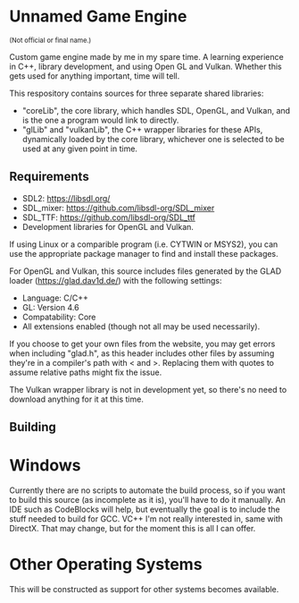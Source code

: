 # Unnamed Game Engine
<sub>(Not official or final name.)</sub>

Custom game engine made by me in my spare time. A learning experience in C++, library development, and using Open GL and Vulkan.
Whether this gets used for anything important, time will tell.

This respository contains sources for three separate shared libraries:
- "coreLib", the core library, which handles SDL, OpenGL, and Vulkan, and is the one a program would link to directly.
- "glLib" and "vulkanLib", the C++ wrapper libraries for these APIs, dynamically loaded by the core library, whichever one is selected to be used at any given point in time.

## Requirements

- SDL2: https://libsdl.org/
- SDL_mixer: https://github.com/libsdl-org/SDL_mixer
- SDL_TTF: https://github.com/libsdl-org/SDL_ttf
- Development libraries for OpenGL and Vulkan.

If using Linux or a comparible program (i.e. CYTWIN or MSYS2), you can use the appropriate package manager to find and install these packages.

For OpenGL and Vulkan, this source includes files generated by the GLAD loader (https://glad.dav1d.de/) with the following settings:
- Language: C/C++
- GL: Version 4.6
- Compatability: Core
- All extensions enabled (though not all may be used necessarily).

If you choose to get your own files from the website, you may get errors when including "glad.h", as this header includes other files by assuming they're in a compiler's path with < and >. Replacing them with quotes to assume relative paths might fix the issue.

The Vulkan wrapper library is not in development yet, so there's no need to download anything for it at this time.

## Building

# Windows

Currently there are no scripts to automate the build process, so if you want to build this source (as incomplete as it is), you'll have to do it manually. An IDE such as CodeBlocks will help, but eventually the goal is to include the stuff needed to build for GCC. VC++ I'm not really interested in, same with DirectX. That may change, but for the moment this is all I can offer.

# Other Operating Systems

This will be constructed as support for other systems becomes available.
